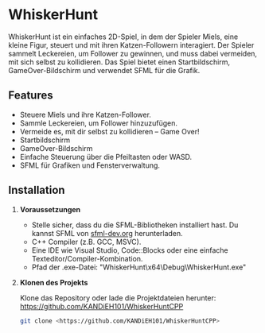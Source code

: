 # WhiskerHunt

WhiskerHunt ist ein einfaches 2D-Spiel, in dem der Spieler Miels, eine kleine Figur, steuert und mit ihren Katzen-Followern interagiert. Der Spieler sammelt Leckereien, um Follower zu gewinnen, und muss dabei vermeiden, mit sich selbst zu kollidieren. Das Spiel bietet einen Startbildschirm, GameOver-Bildschirm und verwendet SFML für die Grafik.

## Features
- Steuere Miels und ihre Katzen-Follower.
- Sammle Leckereien, um Follower hinzuzufügen.
- Vermeide es, mit dir selbst zu kollidieren – Game Over!
- Startbildschirm
- GameOver-Bildschirm
- Einfache Steuerung über die Pfeiltasten oder WASD.
- SFML für Grafiken und Fensterverwaltung.

## Installation

1. **Voraussetzungen**
   - Stelle sicher, dass du die SFML-Bibliotheken installiert hast. Du kannst SFML von [sfml-dev.org](https://www.sfml-dev.org/) herunterladen.
   - C++ Compiler (z.B. GCC, MSVC).
   - Eine IDE wie Visual Studio, Code::Blocks oder eine einfache Texteditor/Compiler-Kombination.
   - Pfad der .exe-Datei: "WhiskerHunt\x64\Debug\WhiskerHunt.exe"

2. **Klonen des Projekts**

   Klone das Repository oder lade die Projektdateien herunter:
https://github.com/KANDiEH101/WhiskerHuntCPP
   ```bash
   git clone <https://github.com/KANDiEH101/WhiskerHuntCPP>
